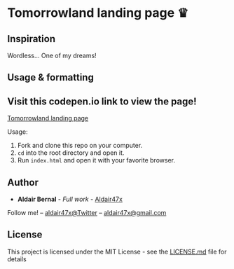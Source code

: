 <h1>Tomorrowland landing page ♛</h1>


## Inspiration

<p>Wordless... One of my dreams!</p>

## Usage & formatting

<h2>Visit this codepen.io link to view the page! </h2>

<a href="https://codepen.io/Aldair47x/full/ajVreX/">Tomorrowland landing page</a>

Usage:

1. Fork and clone this repo on your computer.
3. `cd` into the root directory and open it.
4. Run `index.html` and open it with your favorite browser.


## Author

* **Aldair Bernal** - *Full work* - [Aldair47x](https://github.com/Aldair47x)

Follow me! – [aldair47x@Twitter](https://twitter.com/aldair47x) – aldair47x@gmail.com

## License

This project is licensed under the MIT License - see the [LICENSE.md](LICENSE.md) file for details
